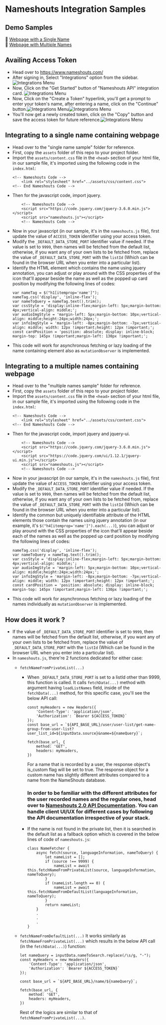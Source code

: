 # Nameshouts Integration Samples
## Demo Samples
📍 [Webpage with a Single Name](https://single-name-integration-nameshouts.netlify.app/)  
📍 [Webpage with Multiple Names](https://multiple-names-integration-nameshouts.netlify.app/)
## Availing Access Token
- Head over to https://www.nameshouts.com/
- After signing in, Select "Integrations" option from the sidebar.![Integrations Menu](https://www.brainlytic.org/images/98a11d4b-94e4-4ca6-a73c-f1536cf5ac961714741371070.png
)
- Now, Click on the "Get Started" button of "Nameshouts API" integration card. ![Integrations Menu](https://www.brainlytic.org/images/942a4343-f639-4c97-96b7-320e6ef88dde1714741286614.png
)
- Now, Click on the "Create a Token" hyperlink, you'll get a prompt to enter your token's name, after entering a name, click on the "Continue" button.![Integrations Menu](https://www.brainlytic.org/images/db3d4edb-e417-40c7-b5a8-e63f093562091714741493127.png
)![Integrations Menu](https://www.brainlytic.org/images/6f8838d2-4537-47fc-9cc1-076c83b85fa01714741531636.png
)
- You'll now get a newly created token, click on the "Copy" button and save the access token for future reference.![Integrations Menu](https://www.brainlytic.org/images/5088df57-dfb7-4e55-b09b-bdc1a43114031714741638705.png
)
## Integrating to a single name containing webpage
- Head over to the "single name sample" folder for reference.
- First, copy the `assets` folder of this repo to your project folder.
- Import the `assets/content.css` file in the `<head>` section of your html file, in our sample file, it's imported using the following code in the `index.html`:
    ```
    <!-- Nameshouts Code -->
        <link rel="stylesheet" href="../assets/css/content.css">
    <!-- End Nameshouts Code -->
    ```
- Then for the javascript code, import jquery.
    ```
        <!-- Nameshouts Code -->
        <script src="https://code.jquery.com/jquery-3.6.0.min.js"></script>
        <script src="nameshouts.js"></script>
        <!-- Nameshouts Code -->
    ```
- Now in your javascript (in our sample, it's in the `nameshouts.js` file), first update the value of `ACCESS_TOKEN` identifier using your access token.
- Modify the `_DEFAULT_DATA_STORE_PORT` identifier value if needed. If the value is set to `9999`, then names will be fetched from the default list, otherwise, if you want any of your own lists to be fetched from, replace the value of `_DEFAULT_DATA_STORE_PORT` with the `listId` (Which can be found in the browser URL when you enter into a particular list).
- Identify the HTML element which contains the name using jquery annotation, you can adjust or play around with the CSS properties of the icon that'll appear beside the name as well as the popped up card position by modifying the following lines of codes:
    ```
    var nameTag = $("h1[itemprop='name']");
    nameTag.css('display', 'inline-flex');
    var nameToQuery = nameTag.text().trim();
    var cssStyle = 'display:inline-flex;margin-left: 5px;margin-bottom: 4px;vertical-align: middle;';
    var audioImgStyle = 'margin-left: 5px;margin-bottom: 10px;vertical-align: middle;height:24px;width:24px;';
    var infoImgStyle = 'margin-left: -8px;margin-bottom: -7px;vertical-align: middle; width: 12px !important;height: 12px !important;';
    const cardPosition = 'position: absolute; display: inline-block; margin-top: 145px !important;margin-left: 130px !important;';
    ```
- This code will work for asynchronous fetching or lazy loading of the name containing element also as `mutationObserver` is implemented.
## Integrating to a multiple names containing webpage
- Head over to the "multiple names sample" folder for reference.
- First, copy the `assets` folder of this repo to your project folder.
- Import the `assets/content.css` file in the `<head>` section of your html file, in our sample file, it's imported using the following code in the `index.html`:
    ```
    <!-- Nameshouts Code -->
        <link rel="stylesheet" href="../assets/css/content.css">
    <!-- End Nameshouts Code -->
    ```
- Then for the javascript code, import jquery and jquery-ui.
    ```
        <!-- Nameshouts Code -->
        <script src="https://code.jquery.com/jquery-3.6.0.min.js"></script>
        <script src="https://code.jquery.com/ui/1.12.1/jquery-ui.min.js"></script>
        <script src="nameshouts.js"></script>
        <!-- Nameshouts Code -->
    ```
- Now in your javascript (in our sample, it's in the `nameshouts.js` file), first update the value of `ACCESS_TOKEN` identifier using your access token.
- Modify the `_DEFAULT_DATA_STORE_PORT` identifier value if needed. If the value is set to `9999`, then names will be fetched from the default list, otherwise, if you want any of your own lists to be fetched from, replace the value of `_DEFAULT_DATA_STORE_PORT` with the `listId` (Which can be found in the browser URL when you enter into a particular list).
- Identify the common but uniquely identifiable attribute of the HTML elements those contain the names using jquery annotation (in our example, it's `$("h4[itemprop='name']").each(...)`), you can adjust or play around with the CSS properties of the icon that'll appear beside each of the names as well as the popped up card position by modifying the following lines of codes:
    ```
    nameTag.css('display', 'inline-flex');
    var nameToQuery = nameTag.text().trim();
    var cssStyle = 'display:inline-flex;margin-left: 5px;margin-bottom: 4px;vertical-align: middle;';
    var audioImgStyle = 'margin-left: 5px;margin-bottom: 10px;vertical-align: middle;height:24px;width:24px;';
    var infoImgStyle = 'margin-left: -8px;margin-bottom: -7px;vertical-align: middle; width: 12px !important;height: 12px !important;';
    const cardPosition = 'position: absolute; display: inline-block; margin-top: 145px !important;margin-left: 130px !important;';
    ```
- This code will work for asynchronous fetching or lazy loading of the names individually as `mutationObserver` is implemented.

## How does it work ?
-  If the value of `_DEFAULT_DATA_STORE_PORT` identifier is set to `9999`, then names will be fetched from the default list, otherwise, if you want any of your own lists to be fetched from, replace the value of `_DEFAULT_DATA_STORE_PORT` with the `listId` (Which can be found in the browser URL when you enter into a particular list).
- In `nameshouts.js`, there're 2 functions dedicated for either case:
    - `fetchNameFromPrivateList(...)`
        - When `_DEFAULT_DATA_STORE_PORT` is set to a listId other than 9999, this function is called. It calls `fetchData(...)` method with argument having `loadListNames` field, inside of the `fetchData(...)` method, for this specific case, you'll see the below API call:
            ```
            const myHeaders = new Headers({
                'Content-Type': 'application/json',
                'Authorization': `Bearer ${ACCESS_TOKEN}`
            });
            const base_url = `${API_BASE_URL}/user/user-list/get-name-group-from-user-list?user_list_id=${inputData.source}&name=${nameQuery}`;

            fetch(base_url, {
                method: 'GET',
                headers: myHeaders,
            })
            ```
            For a name that is recorded by a user, the response object's is_custom flag will be set to true. The response object for a custom name has slightly different attributes compared to a name from the NameShouts database.
            ### In order to be familiar with the different attributes for the user recorded names and the regular ones, head over to [Nameshouts 2.0 API Documentation](https://documenter.getpostman.com/view/1200138/VUjPJ5xc#dc4068d1-b087-45c1-9f9a-6b1ee551a787). You can handle client UI/UX for different cases by following the API documentation irrespective of your stack.
        - If the name is not found in the private list, then it is searched in the default list as a fallback option which is covered in the below lines of code of `nameshouts.js`:
            ```
            class NameFetcher {
                async fetch(source, languageInformation, nameToQuery) {
                    let nameList = [];
                    if (source !== 9999) {
                        nameList = await this.fetchNameFromPrivateList(source, languageInformation, nameToQuery);
                    }
                    if (nameList.length == 0) {
                        nameList = await this.fetchNameFromDefaultList(languageInformation, nameToQuery);
                    }
                    return nameList;
                }
                .
                .
                .
            }
            ```

    - `fetchNameFromDefaultList(...)`
        It works similarly as `fetchNameFromPrivateList(...)` which results in the below API call (in the `fetchData(...)`) function:
        ```
        let nameQuery = inputData.nameToSearch.replace(/\s/g, "-");
        const myHeaders = new Headers({
            'Content-Type': 'application/json',
            'Authorization': `Bearer ${ACCESS_TOKEN}`
        });

        const base_url = `${API_BASE_URL}/name/${nameQuery}`;

        fetch(base_url, {
            method: 'GET',
            headers: myHeaders,
        })
        ```
        Rest of the logics are similar to that of `fetchNameFromPrivateList(...)`.